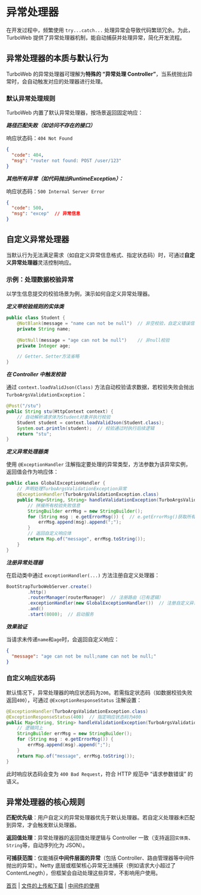# 异常处理器

在开发过程中，频繁使用 `try...catch...` 处理异常会导致代码繁琐冗余。为此，TurboWeb 提供了异常处理器机制，能自动捕获并处理异常，简化开发流程。

## 异常处理器的本质与默认行为

TurboWeb 的异常处理器可理解为**特殊的 “异常处理 Controller”**，当系统抛出异常时，会自动触发对应的处理器进行处理。

### 默认异常处理规则

TurboWeb 内置了默认异常处理器，按场景返回固定响应：

**_路径匹配失败（如访问不存在的接口）_**

响应状态码：`404 Not Found`

```json
{
  "code": 404,
  "msg": "router not found: POST /user/123"
}
```

**_其他所有异常（如代码抛出RuntimeException）：_**

响应状态码：`500 Internal Server Error`

```json
{
  "code": 500,
  "msg": "excep"  // 异常信息
}
```

## 自定义异常处理器

当默认行为无法满足需求（如自定义异常信息格式、指定状态码）时，可通过**自定义异常处理器**灵活控制响应。

### 示例：处理数据校验异常

以学生信息提交的校验场景为例，演示如何自定义异常处理器。

**_定义带校验规则的实体类_**

```java
public class Student {
    @NotBlank(message = "name can not be null")  // 非空校验，自定义错误信息
    private String name;
    
    @NotNull(message = "age can not be null")    // 非null校验
    private Integer age;

    // Getter、Setter方法省略
}
```

**_在 Controller 中触发校验_**

通过 `context.loadValidJson(Class)` 方法自动校验请求数据，若校验失败会抛出 `TurboArgsValidationException`：

```java
@Post("/stu")
public String stu(HttpContext context) {
    // 自动解析请求体为Student对象并执行校验
    Student student = context.loadValidJson(Student.class);
    System.out.println(student);  // 校验通过时执行后续逻辑
    return "stu";
}
```

**_定义异常处理器类_**

使用 `@ExceptionHandler` 注解指定要处理的异常类型，方法参数为该异常实例，返回值会作为响应体：

```java
public class GlobalExceptionHandler {
    // 声明处理TurboArgsValidationException异常
    @ExceptionHandler(TurboArgsValidationException.class)
    public Map<String, String> handleValidationException(TurboArgsValidationException e) {
        // 拼接所有校验失败信息
        StringBuilder errMsg = new StringBuilder();
        for (String msg : e.getErrorMsg()) {  // e.getErrorMsg()获取所有校验失败信息
            errMsg.append(msg).append(";");
        }
        // 返回自定义响应体
        return Map.of("message", errMsg.toString());
    }
}
```

**_注册异常处理器_**

在启动类中通过 `exceptionHandler(...)` 方法注册自定义处理器：

```java
BootStrapTurboWebServer.create()
        .http()
        .routerManager(routerManager)  // 注册路由（已有逻辑）
        .exceptionHandler(new GlobalExceptionHandler())  // 注册自定义异常处理器
        .and()
        .start(8080);  // 启动服务
```

**_效果验证_**

当请求未传递`name`和`age`时，会返回自定义响应：

```json
{
  "message": "age can not be null;name can not be null;"
}
```

### 自定义响应状态码

默认情况下，异常处理器的响应状态码为`200`。若需指定状态码（如数据校验失败返回`400`），可通过 `@ExceptionResponseStatus` 注解设置：

```java
@ExceptionHandler(TurboArgsValidationException.class)
@ExceptionResponseStatus(400)  // 指定响应状态码为400
public Map<String, String> handleValidationException(TurboArgsValidationException e) {
    // 逻辑同上
    StringBuilder errMsg = new StringBuilder();
    for (String msg : e.getErrorMsg()) {
        errMsg.append(msg).append(";");
    }
    return Map.of("message", errMsg.toString());
}
```

此时响应状态码会变为 `400 Bad Request`，符合 HTTP 规范中 “请求参数错误” 的语义。

## 异常处理器的核心规则

**匹配优先级**：用户自定义的异常处理器优先于默认处理器。若自定义处理器未匹配到异常，才会触发默认处理器。

**返回值处理**：异常处理器的返回值处理逻辑与 Controller 一致（支持返回`实体类`、`String`等，自动序列化为 JSON）。

**可捕获范围**：仅能捕获**中间件层面的异常**（包括 Controller、路由管理器等中间件抛出的异常）。Netty 底层或框架核心异常无法捕获（例如请求大小超过了ContentLnegth），但框架会自动处理这些异常，不影响用户使用。



[首页](../README.md) | [文件的上传和下载](./file.md) | [中间件的使用](./middleware.md)